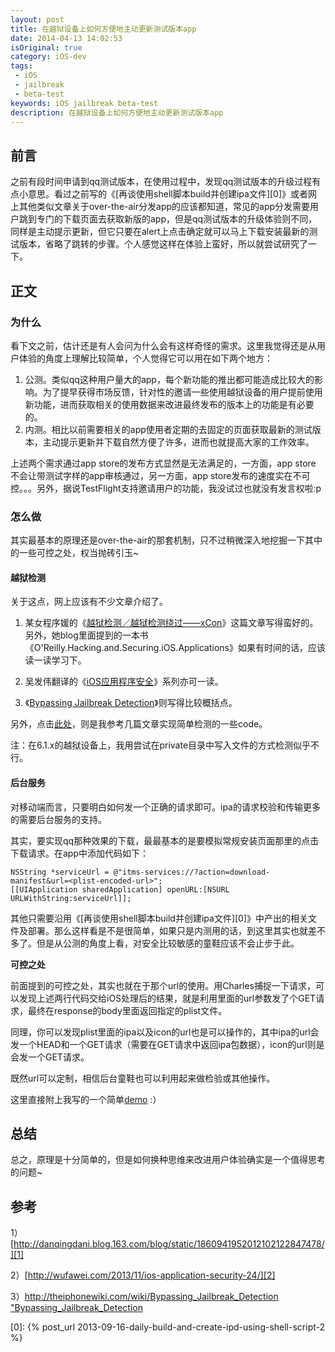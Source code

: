 ```yaml
---
layout: post
title: 在越狱设备上如何方便地主动更新测试版本app
date: 2014-04-13 14:02:53
isOriginal: true
category: iOS-dev
tags:
 - iOS
 - jailbreak
 - beta-test
keywords: iOS jailbreak beta-test
description: 在越狱设备上如何方便地主动更新测试版本app
---
```


## 前言

之前有段时间申请到qq测试版本，在使用过程中，发现qq测试版本的升级过程有点小意思。看过之前写的《[再谈使用shell脚本build并创建ipa文件][0]》或者网上其他类似文章关于over-the-air分发app的应该都知道，常见的app分发需要用户跳到专门的下载页面去获取新版的app，但是qq测试版本的升级体验则不同，同样是主动提示更新，但它只要在alert上点击确定就可以马上下载安装最新的测试版本，省略了跳转的步骤。个人感觉这样在体验上蛮好，所以就尝试研究了一下。

## 正文

### 为什么

看下文之前，估计还是有人会问为什么会有这样奇怪的需求。这里我觉得还是从用户体验的角度上理解比较简单，个人觉得它可以用在如下两个地方：

1. 公测。类似qq这种用户量大的app，每个新功能的推出都可能造成比较大的影响。为了提早获得市场反馈，针对性的邀请一些使用越狱设备的用户提前使用新功能，进而获取相关的使用数据来改进最终发布的版本上的功能是有必要的。
2. 内测。相比以前需要相关的app使用者定期的去固定的页面获取最新的测试版本，主动提示更新并下载自然方便了许多，进而也就提高大家的工作效率。

上述两个需求通过app store的发布方式显然是无法满足的，一方面，app store 不会让带测试字样的app审核通过，另一方面，app store发布的速度实在不可控。。。另外，据说TestFlight支持邀请用户的功能，我没试过也就没有发言权啦:p

### 怎么做

其实最基本的原理还是over-the-air的那套机制，只不过稍微深入地挖掘一下其中的一些可控之处，权当抛砖引玉~

#### 越狱检测

关于这点，网上应该有不少文章介绍了。

1. 某女程序媛的《[越狱检测／越狱检测绕过——xCon][1]》这篇文章写得蛮好的。另外，她blog里面提到的一本书《O'Reilly.Hacking.and.Securing.iOS.Applications》如果有时间的话，应该读一读学习下。

2. 吴发伟翻译的《[iOS应用程序安全][2]》系列亦可一读。

3. 《[Bypassing Jailbreak Detection][3]》则写得比较概括点。

另外，点击[此处][4]，则是我参考几篇文章实现简单检测的一些code。

注：在6.1.x的越狱设备上，我用尝试在private目录中写入文件的方式检测似乎不行。

#### 后台服务

对移动端而言，只要明白如何发一个正确的请求即可。ipa的请求校验和传输更多的需要后台服务的支持。

其实，要实现qq那种效果的下载，最最基本的是要模拟常规安装页面那里的点击下载请求。在app中添加代码如下：

```objc
NSString *serviceUrl = @"itms-services://?action=download-manifest&url=<plist-encoded-url>";
[[UIApplication sharedApplication] openURL:[NSURL URLWithString:serviceUrl]];
```

其他只需要沿用《[再谈使用shell脚本build并创建ipa文件][0]》中产出的相关文件及部署。那么这样看是不是很简单，如果只是内测用的话，到这里其实也就差不多了。但是从公测的角度上看，对安全比较敏感的童鞋应该不会止步于此。

**可控之处**

前面提到的可控之处，其实也就在于那个url的使用。用Charles捕捉一下请求，可以发现上述两行代码交给iOS处理后的结果，就是利用里面的url参数发了个GET请求，最终在response的body里面返回指定的plist文件。

同理，你可以发现plist里面的ipa以及icon的url也是可以操作的，其中ipa的url会发一个HEAD和一个GET请求（需要在GET请求中返回ipa包数据），icon的url则是会发一个GET请求。

既然url可以定制，相信后台童鞋也可以利用起来做检验或其他操作。

这里直接附上我写的一个简单[demo][5] :）

## 总结

总之，原理是十分简单的，但是如何换种思维来改进用户体验确实是一个值得思考的问题~

## 参考

1）[http://danqingdani.blog.163.com/blog/static/1860941952012102122847478/][1]

2）[http://wufawei.com/2013/11/ios-application-security-24/][2]

3）[http://theiphonewiki.com/wiki/Bypassing_Jailbreak_Detection "Bypassing_Jailbreak_Detection][3]


[0]: {% post_url 2013-09-16-daily-build-and-create-ipd-using-shell-script-2 %}

[1]: http://danqingdani.blog.163.com/blog/static/1860941952012102122847478/ "danqingdani.blog.163.com"

[2]: http://wufawei.com/2013/11/ios-application-security-24/ "wufawei.com"

[3]: http://theiphonewiki.com/wiki/Bypassing_Jailbreak_Detection "Bypassing_Jailbreak_Detection"

[4]: https://gist.github.com/ddrccw/8412847 "Jailbreak_Detection"

[5]: https://github.com/ddrccw/DistributionDemo "DistributionDemo"